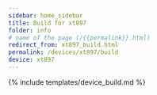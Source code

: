 ```yaml
---
sidebar: home_sidebar
title: Build for xt897
folder: info
# name of the page (/{{permalink}}.html)
redirect_from: xt897_build.html
permalink: /devices/xt897/build
device: xt897
---
```

{% include templates/device_build.md %}

